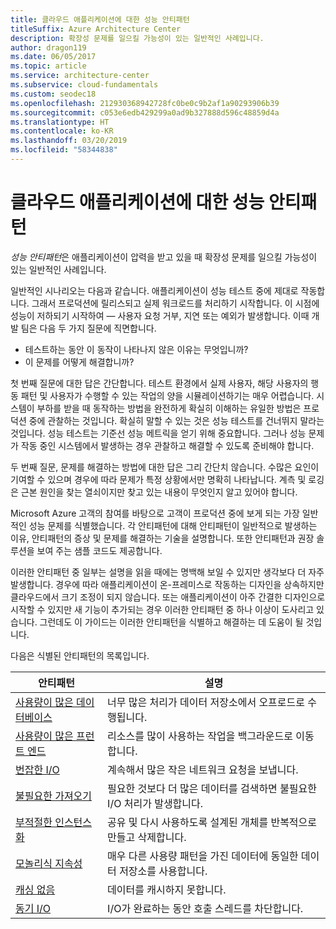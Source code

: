 ```yaml
---
title: 클라우드 애플리케이션에 대한 성능 안티패턴
titleSuffix: Azure Architecture Center
description: 확장성 문제를 일으킬 가능성이 있는 일반적인 사례입니다.
author: dragon119
ms.date: 06/05/2017
ms.topic: article
ms.service: architecture-center
ms.subservice: cloud-fundamentals
ms.custom: seodec18
ms.openlocfilehash: 212930368942728fc0be0c9b2af1a90293906b39
ms.sourcegitcommit: c053e6edb429299a0ad9b327888d596c48859d4a
ms.translationtype: HT
ms.contentlocale: ko-KR
ms.lasthandoff: 03/20/2019
ms.locfileid: "58344838"
---
```

# <a name="performance-antipatterns-for-cloud-applications"></a>클라우드 애플리케이션에 대한 성능 안티패턴

*성능 안티패턴*은 애플리케이션이 압력을 받고 있을 때 확장성 문제를 일으킬 가능성이 있는 일반적인 사례입니다.

일반적인 시나리오는 다음과 같습니다. 애플리케이션이 성능 테스트 중에 제대로 작동합니다. 그래서 프로덕션에 릴리스되고 실제 워크로드를 처리하기 시작합니다. 이 시점에 성능이 저하되기 시작하여 &mdash; 사용자 요청 거부, 지연 또는 예외가 발생합니다. 이때 개발 팀은 다음 두 가지 질문에 직면합니다.

- 테스트하는 동안 이 동작이 나타나지 않은 이유는 무엇입니까?
- 이 문제를 어떻게 해결합니까?

첫 번째 질문에 대한 답은 간단합니다. 테스트 환경에서 실제 사용자, 해당 사용자의 행동 패턴 및 사용자가 수행할 수 있는 작업의 양을 시뮬레이션하기는 매우 어렵습니다. 시스템이 부하를 받을 때 동작하는 방법을 완전하게 확실히 이해하는 유일한 방법은 프로덕션 중에 관찰하는 것입니다. 확실히 말할 수 있는 것은 성능 테스트를 건너뛰지 말라는 것입니다. 성능 테스트는 기준선 성능 메트릭을 얻기 위해 중요합니다. 그러나 성능 문제가 작동 중인 시스템에서 발생하는 경우 관찰하고 해결할 수 있도록 준비해야 합니다.

두 번째 질문, 문제를 해결하는 방법에 대한 답은 그리 간단치 않습니다. 수많은 요인이 기여할 수 있으며 경우에 따라 문제가 특정 상황에서만 명확히 나타납니다. 계측 및 로깅은 근본 원인을 찾는 열쇠이지만 찾고 있는 내용이 무엇인지 알고 있어야 합니다.

Microsoft Azure 고객의 참여를 바탕으로 고객이 프로덕션 중에 보게 되는 가장 일반적인 성능 문제를 식별했습니다. 각 안티패턴에 대해 안티패턴이 일반적으로 발생하는 이유, 안티패턴의 증상 및 문제를 해결하는 기술을 설명합니다. 또한 안티패턴과 권장 솔루션을 보여 주는 샘플 코드도 제공합니다.

이러한 안티패턴 중 일부는 설명을 읽을 때에는 명백해 보일 수 있지만 생각보다 더 자주 발생합니다. 경우에 따라 애플리케이션이 온-프레미스로 작동하는 디자인을 상속하지만 클라우드에서 크기 조정이 되지 않습니다. 또는 애플리케이션이 아주 간결한 디자인으로 시작할 수 있지만 새 기능이 추가되는 경우 이러한 안티패턴 중 하나 이상이 도사리고 있습니다. 그런데도 이 가이드는 이러한 안티패턴을 식별하고 해결하는 데 도움이 될 것입니다.

다음은 식별된 안티패턴의 목록입니다.

| 안티패턴 | 설명 |
|-------------|-------------|
| [사용량이 많은 데이터베이스][BusyDatabase] | 너무 많은 처리가 데이터 저장소에서 오프로드로 수행됩니다. |
| [사용량이 많은 프런트 엔드][BusyFrontEnd] | 리소스를 많이 사용하는 작업을 백그라운드로 이동합니다. |
| [번잡한 I/O][ChattyIO] | 계속해서 많은 작은 네트워크 요청을 보냅니다. |
| [불필요한 가져오기][ExtraneousFetching] | 필요한 것보다 더 많은 데이터를 검색하면 불필요한 I/O 처리가 발생합니다. |
| [부적절한 인스턴스화][ImproperInstantiation] | 공유 및 다시 사용하도록 설계된 개체를 반복적으로 만들고 삭제합니다. |
| [모놀리식 지속성][MonolithicPersistence] | 매우 다른 사용량 패턴을 가진 데이터에 동일한 데이터 저장소를 사용합니다. |
| [캐싱 없음][NoCaching] | 데이터를 캐시하지 못합니다. |
| [동기 I/O][SynchronousIO] | I/O가 완료하는 동안 호출 스레드를 차단합니다. |

[BusyDatabase]: ./busy-database/index.md
[BusyFrontEnd]: ./busy-front-end/index.md
[ChattyIO]: ./chatty-io/index.md
[ExtraneousFetching]: ./extraneous-fetching/index.md
[ImproperInstantiation]: ./improper-instantiation/index.md
[MonolithicPersistence]: ./monolithic-persistence/index.md
[NoCaching]: ./no-caching/index.md
[SynchronousIO]: ./synchronous-io/index.md
